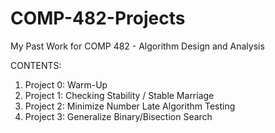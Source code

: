 # COMP-482-Projects
My Past Work for COMP 482 - Algorithm Design and Analysis

CONTENTS:
1. Project 0: Warm-Up
2. Project 1: Checking Stability / Stable Marriage
3. Project 2: Minimize Number Late Algorithm Testing
4. Project 3: Generalize Binary/Bisection Search
